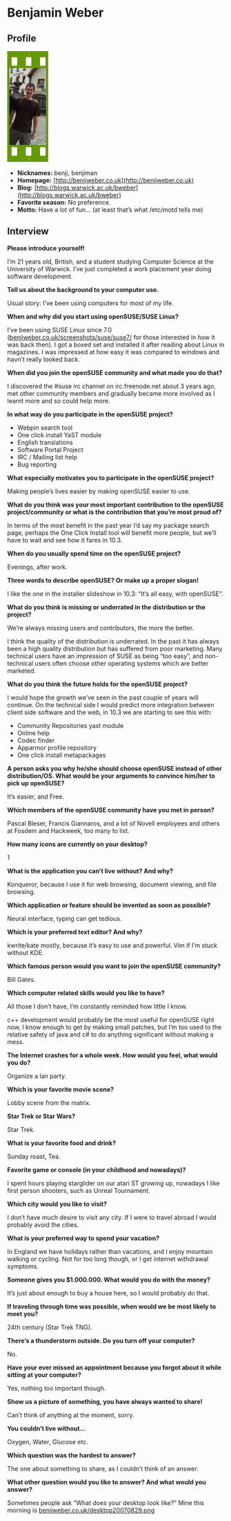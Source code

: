 # Benjamin Weber

## Profile

![Benjamin Weber](images/benjamin_weber.jpg)


* **Nicknames:** benji, benjiman
* **Homepage:** [http://benjiweber.co.uk](http://benjiweber.co.uk)
* **Blog:** [http://blogs.warwick.ac.uk/bweber](http://blogs.warwick.ac.uk/bweber)
* **Favorite season:** No preference.
* **Motto:** Have a lot of fun… (at least that’s what /etc/motd tells me)

## Interview

**Please introduce yourself!**

I’m 21 years old, British, and a student studying Computer Science at the University of Warwick. I’ve just completed a work placement year doing software development.


**Tell us about the background to your computer use.**

Usual story: I’ve been using computers for most of my life.


**When and why did you start using openSUSE/SUSE Linux?**

I’ve been using SUSE Linux since 7.0 ([benjiweber.co.uk/screenshots/suse/suse7/](http://benjiweber.co.uk/screenshots/suse/suse7/) for those interested in how it was back then). I got a boxed set and installed it after reading about Linux in magazines. I was impressed at how easy it was compared to windows and havn’t really looked back.


**When did you join the openSUSE community and what made you do that?**

I discovered the #suse irc channel on irc.freenode.net about 3 years ago, met other community members and gradually became more involved as I learnt more and so could help more.


**In what way do you participate in the openSUSE project?**

* Webpin search tool
* One click install YaST module
* English translations
* Software Portal Project
* IRC / Mailing list help
* Bug reporting


**What especially motivates you to participate in the openSUSE project?**

Making people’s lives easier by making openSUSE easier to use.


**What do you think was your most important contribution to the openSUSE project/community or what is the contribution that you’re most proud of?**

In terms of the most benefit in the past year I’d say my package search page, perhaps the One Click Install tool will benefit more people, but we’ll have to wait and see how it fares in 10.3.


**When do you usually spend time on the openSUSE project?**

Evenings, after work.


**Three words to describe openSUSE? Or make up a proper slogan!**

I like the one in the installer slideshow in 10.3: “It’s all easy, with openSUSE”.


**What do you think is missing or underrated in the distribution or the project?**

We’re always missing users and contributors, the more the better.

I think the quality of the distribution is underrated. In the past it has always been a high quality distribution but has suffered from poor marketing. Many technical users have an impression of SUSE as being “too easy”, and non-technical users often choose other operating systems which are better marketed.


**What do you think the future holds for the openSUSE project?**

I would hope the growth we’ve seen in the past couple of years will continue. On the technical side I would predict more integration between client side software and the web, in 10.3 we are starting to see this with:

* Community Repositories yast module
* Online help
* Codec finder
* Apparmor profile repository
* One click install metapackages


**A person asks you why he/she should choose openSUSE instead of other distribution/OS. What would be your arguments to convince him/her to pick up openSUSE?**

It’s easier, and Free.


**Which members of the openSUSE community have you met in person?**

Pascal Bleser, Francis Giannaros, and a lot of Novell employees and others at Fosdem and Hackweek, too many to list.


**How many icons are currently on your desktop?**

1


**What is the application you can’t live without? And why?**

Konqueror, because I use it for web browsing, document viewing, and file browsing.


**Which application or feature should be invented as soon as possible?**

Neural interface, typing can get tedious.


**Which is your preferred text editor? And why?**

kwrite/kate mostly, because it’s easy to use and powerful. Vim if I’m stuck without KDE.


**Which famous person would you want to join the openSUSE community?**

Bill Gates.


**Which computer related skills would you like to have?**

All those I don’t have, I’m constantly reminded how little I know.

c++ development would probably be the most useful for openSUSE right now, I know enough to get by making small patches, but I’m too used to the relative safety of java and c# to do anything significant without making a mess.


**The Internet crashes for a whole week. How would you feel, what would you do?**

Organize a lan party.


**Which is your favorite movie scene?**

Lobby scene from the matrix.


**Star Trek or Star Wars?**

Star Trek.


**What is your favorite food and drink?**

Sunday roast, Tea.


**Favorite game or console (in your childhood and nowadays)?**

I spent hours playing starglider on our atari ST growing up, nowadays I like first person shooters, such as Unreal Tournament.


**Which city would you like to visit?**

I don’t have much desire to visit any city. If I were to travel abroad I would probably avoid the cities.


**What is your preferred way to spend your vacation?**

In England we have holidays rather than vacations, and I enjoy mountain walking or cycling. Not for too long though, or I get internet withdrawal symptoms.


**Someone gives you $1.000.000. What would you do with the money?**

It’s just about enough to buy a house here, so I would probably do that.


**If traveling through time was possible, when would we be most likely to meet you?**

24th century (Star Trek TNG).


**There’s a thunderstorm outside. Do you turn off your computer?**

No.


**Have your ever missed an appointment because you forgot about it while sitting at your computer?**

Yes, nothing too important though.


**Show us a picture of something, you have always wanted to share!**

Can’t think of anything at the moment, sorry.


**You couldn’t live without…**

Oxygen, Water, Glucose etc.


**Which question was the hardest to answer?**

The one about something to share, as I couldn’t think of an answer.


**What other question would you like to answer? And what would you answer?**

Sometimes people ask “What does your desktop look like?” Mine this morning is [benjiweber.co.uk/desktop20070829.png](http://benjiweber.co.uk/desktop20070829.png)
